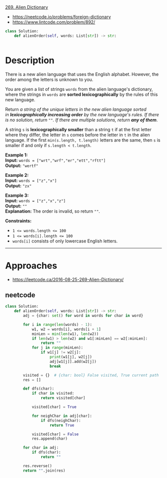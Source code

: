 [269. Alien Dictionary](https://leetcode.com/problems/alien-dictionary/)
- https://neetcode.io/problems/foreign-dictionary
- https://www.lintcode.com/problem/892/

```python
class Solution:
    def alienOrder(self, words: List[str]) -> str:
    
```

# Description

There is a new alien language that uses the English alphabet. However, the order among the letters is unknown to you.

You are given a list of strings `words` from the alien language's dictionary, where the strings in `words` are **sorted lexicographically** by the rules of this new language.

Return _a string of the unique letters in the new alien language sorted in **lexicographically increasing order** by the new language's rules. If there is no solution, return `""`. If there are multiple solutions, return **any of them**_.

A string `s` is **lexicographically smaller** than a string `t` if at the first letter where they differ, the letter in `s` comes before the letter in `t` in the alien language. If the first `min(s.length, t.length)` letters are the same, then `s` is smaller if and only if `s.length < t.length`.

**Example 1:**  
**Input:** `words = ["wrt","wrf","er","ett","rftt"]`  
**Output:** `"wertf"`  

**Example 2:**  
**Input:** `words = ["z","x"]`  
**Output:** `"zx"`  

**Example 3:**  
**Input:** `words = ["z","x","z"]`  
**Output:** `""`  
**Explanation:** The order is invalid, so return `""`.

**Constraints:**
- `1 <= words.length <= 100`
- `1 <= words[i].length <= 100`
- `words[i]` consists of only lowercase English letters.

---


# Approaches



- https://leetcode.ca/2016-08-25-269-Alien-Dictionary/

## neetcode

```python
class Solution:
    def alienOrder(self, words: List[str]) -> str:
        adj = {char: set() for word in words for char in word}

        for i in range(len(words) - 1):
            w1, w2 = words[i], words[i + 1]
            minLen = min(len(w1), len(w2))
            if len(w1) > len(w2) and w1[:minLen] == w2[:minLen]:
                return ""
            for j in range(minLen):
                if w1[j] != w2[j]:
                    print(w1[j], w2[j])
                    adj[w1[j]].add(w2[j])
                    break

        visited = {}  # {char: bool} False visited, True current path
        res = []

        def dfs(char):
            if char in visited:
                return visited[char]

            visited[char] = True

            for neighChar in adj[char]:
                if dfs(neighChar):
                    return True

            visited[char] = False
            res.append(char)

        for char in adj:
            if dfs(char):
                return ""

        res.reverse()
        return "".join(res)

```